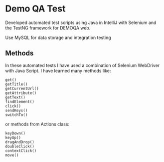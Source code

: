 # Demo QA Test

Developed automated test scripts using Java in IntelliJ with Selenium and the TestNG framework for DEMOQA web.

Use MySQL for data storage and integration testing

## Methods
In these automated tests I have used a combination of Selenium WebDriver with Java Script. I have learned many methods like:
```
get()
getTitle()
getCurrentUrl()
getAttribute()
getText()
findElement()
click()
sendKeys()
switchTo()
```
or methods from Actions class:
```
keyDown()
keyUp()
dragAndDrop()
doubleClick()
contextClick()
move()
```

